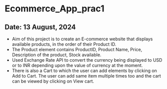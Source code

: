 # Ecommerce_App_prac1
## Date: 13 August, 2024
* Aim of this project is to create an E-commerce website that displays available products, in the order of their Product ID.
* The Product element contains ProductID, Product Name, Price, Description of the product, Stock available.
* Used Exchange Rate API to convert the currency being displayed to USD or to INR depending upon the value of currency at the moment.
* There is also a Cart to which the user can add elements by clicking on Add to Cart. The user can add same item multiple times too and the cart can be viewed by clicking on View cart.
